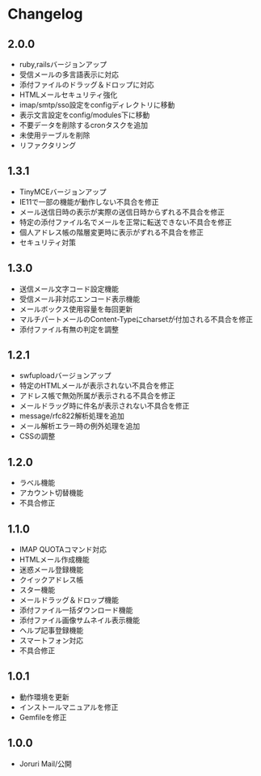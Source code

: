 ﻿# Changelog

## 2.0.0
* ruby,railsバージョンアップ
* 受信メールの多言語表示に対応
* 添付ファイルのドラッグ＆ドロップに対応
* HTMLメールセキュリティ強化
* imap/smtp/sso設定をconfigディレクトリに移動
* 表示文言設定をconfig/modules下に移動
* 不要データを削除するcronタスクを追加
* 未使用テーブルを削除
* リファクタリング

## 1.3.1
* TinyMCEバージョンアップ
* IE11で一部の機能が動作しない不具合を修正
* メール送信日時の表示が実際の送信日時からずれる不具合を修正
* 特定の添付ファイル名でメールを正常に転送できない不具合を修正
* 個人アドレス帳の階層変更時に表示がずれる不具合を修正
* セキュリティ対策

## 1.3.0
* 送信メール文字コード設定機能
* 受信メール非対応エンコード表示機能
* メールボックス使用容量を毎回更新
* マルチパートメールのContent-Typeにcharsetが付加される不具合を修正
* 添付ファイル有無の判定を調整

## 1.2.1
* swfuploadバージョンアップ
* 特定のHTMLメールが表示されない不具合を修正
* アドレス帳で無効所属が表示される不具合を修正
* メールドラッグ時に件名が表示されない不具合を修正
* message/rfc822解析処理を追加
* メール解析エラー時の例外処理を追加
* CSSの調整

## 1.2.0
* ラベル機能
* アカウント切替機能
* 不具合修正

## 1.1.0
* IMAP QUOTAコマンド対応
* HTMLメール作成機能
* 迷惑メール登録機能
* クイックアドレス帳
* スター機能
* メールドラッグ＆ドロップ機能
* 添付ファイル一括ダウンロード機能
* 添付ファイル画像サムネイル表示機能
* ヘルプ記事登録機能
* スマートフォン対応
* 不具合修正

## 1.0.1
* 動作環境を更新
* インストールマニュアルを修正
* Gemfileを修正

## 1.0.0
* Joruri Mail/公開
